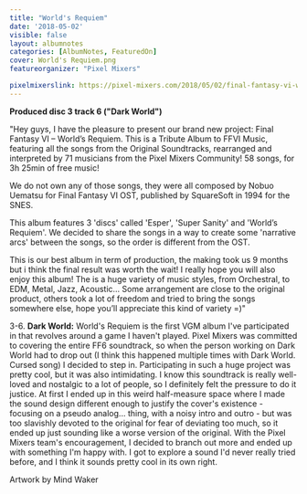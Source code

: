 ```yaml
---
title: "World's Requiem"
date: '2018-05-02'
visible: false
layout: albumnotes
categories: [AlbumNotes, FeaturedOn]
cover: World's Requiem.png
featureorganizer: "Pixel Mixers"

pixelmixerslink: https://pixel-mixers.com/2018/05/02/final-fantasy-vi-worlds-requiem-tribute-album/
---
```

**Produced disc 3 track 6 ("Dark World")**

"Hey guys, I have the pleasure to present our brand new project:
Final Fantasy VI – World’s Requiem.
This is a Tribute Album to FFVI Music, featuring all the songs from the Original Soundtracks, rearranged and interpreted by 71 musicians from the Pixel Mixers Community!
58 songs, for 3h 25min of free music!

We do not own any of those songs, they were all composed by Nobuo Uematsu for Final Fantasy VI OST, published by SquareSoft in 1994 for the SNES.

This album features 3 'discs' called 'Esper', 'Super Sanity' and 'World’s Requiem'.
We decided to share the songs in a way to create some 'narrative arcs' between the songs, so the order is different from the OST.

This is our best album in term of production, the making took us 9 months but i think the final result was worth the wait! I really hope you will also enjoy this album!
The is a huge variety of music styles, from Orchestral, to EDM, Metal, Jazz, Acoustic…
Some arrangement are close to the original product, others took a lot of freedom and tried to bring the songs somewhere else, hope you’ll appreciate this kind of variety =)"

3-6\. **Dark World:** World's Requiem is the first VGM album I've participated in that revolves around a game I haven't played. Pixel Mixers was committed to covering the entire FF6 soundtrack, so when the person working on Dark World had to drop out (I think this happened multiple times with Dark World. Cursed song) I decided to step in. Participating in such a huge project was pretty cool, but it was also intimidating. I know this soundtrack is really well-loved and nostalgic to a lot of people, so I definitely felt the pressure to do it justice. At first I ended up in this weird half-measure space where I made the sound design different enough to justify the cover's existence - focusing on a pseudo analog... thing, with a noisy intro and outro - but was too slavishly devoted to the original for fear of deviating too much, so it ended up just sounding like a worse version of the original. With the Pixel Mixers team's encouragement, I decided to branch out more and ended up with something I'm happy with. I got to explore a sound I'd never really tried before, and I think it sounds pretty cool in its own right.

Artwork by Mind Waker
